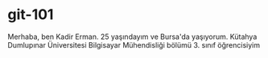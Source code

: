 # git-101
Merhaba, ben Kadir Erman. 25 yaşındayım ve Bursa'da yaşıyorum. Kütahya Dumlupınar Üniversitesi Bilgisayar Mühendisliği bölümü 3. sınıf öğrencisiyim
